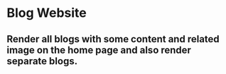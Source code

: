 # Blog Website
## Render all blogs with some content and related image on the home page and also render separate blogs. 
